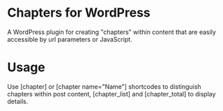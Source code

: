 # Chapters for WordPress
A WordPress plugin for creating "chapters" within content that are easily accessible by url parameters or JavaScript.

# Usage
Use [chapter] or [chapter name="Name"] shortcodes to distinguish chapters within post content, [chapter_list] and [chapter_total] to display details.
